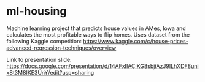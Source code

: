 # ml-housing
Machine learning project that predicts house values in AMes, Iowa and calculates the most profitable ways to flip homes. Uses dataset from the following Kaggle competition: https://www.kaggle.com/c/house-prices-advanced-regression-techniques/overview

Link to presentation slide:
https://docs.google.com/presentation/d/14AFxIIACIKG8sbjiAzJ9ILhXDF8unixSt3M8IKE3UnY/edit?usp=sharing

